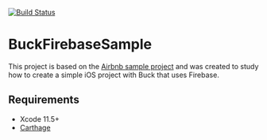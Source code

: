 [![Build Status](https://app.bitrise.io/app/1021a240b327058d/status.svg?token=JZO0ez7jptExAUq5kNW6UA)](https://app.bitrise.io/app/1021a240b327058d)

# BuckFirebaseSample

This project is based on the [Airbnb sample project](https://github.com/airbnb/BuckSample) and was created to study how to create a simple iOS project with Buck that uses Firebase.

## Requirements

- Xcode 11.5+
- [Carthage](https://github.com/Carthage/Carthage)